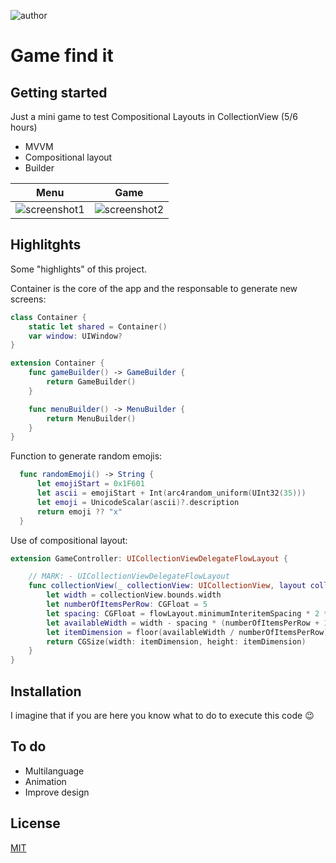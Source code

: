 ![author](https://img.shields.io/badge/author-fernando%20salom-red)

# Game find it

## Getting started

Just a mini game to test Compositional Layouts in CollectionView (5/6 hours)

- MVVM
- Compositional layout
- Builder

Menu             |  Game
:-------------------------:|:-------------------------:
![screenshot1](https://i.ibb.co/MgW93CJ/Captura-de-Pantalla-2022-07-06-a-las-20-51-53-2.png)  |  ![screenshot2](https://i.ibb.co/X3hMdk7/Captura-de-Pantalla-2022-07-06-a-las-20-54-45-1.png)

 

## Highlitghts

Some "highlights" of this project.

Container is the core of the app and the responsable to generate new screens:
```swift
class Container {
    static let shared = Container()
    var window: UIWindow?
}

extension Container {
    func gameBuilder() -> GameBuilder {
        return GameBuilder()
    }

    func menuBuilder() -> MenuBuilder {
        return MenuBuilder()
    }
}
```

Function to generate random emojis:
```swift
  func randomEmoji() -> String {
      let emojiStart = 0x1F601
      let ascii = emojiStart + Int(arc4random_uniform(UInt32(35)))
      let emoji = UnicodeScalar(ascii)?.description
      return emoji ?? "x"
  }
```

Use of compositional layout:
```swift
extension GameController: UICollectionViewDelegateFlowLayout {

    // MARK: - UICollectionViewDelegateFlowLayout
    func collectionView(_ collectionView: UICollectionView, layout collectionViewLayout: UICollectionViewLayout, sizeForItemAt indexPath: IndexPath) -> CGSize {
        let width = collectionView.bounds.width
        let numberOfItemsPerRow: CGFloat = 5
        let spacing: CGFloat = flowLayout.minimumInteritemSpacing * 2 * 5
        let availableWidth = width - spacing * (numberOfItemsPerRow + 1)
        let itemDimension = floor(availableWidth / numberOfItemsPerRow)
        return CGSize(width: itemDimension, height: itemDimension)
    }
}
```

## Installation

I imagine that if you are here you know what to do to execute this code :wink:

## To do

- Multilanguage
- Animation
- Improve design

## License
[MIT](https://choosealicense.com/licenses/mit/)